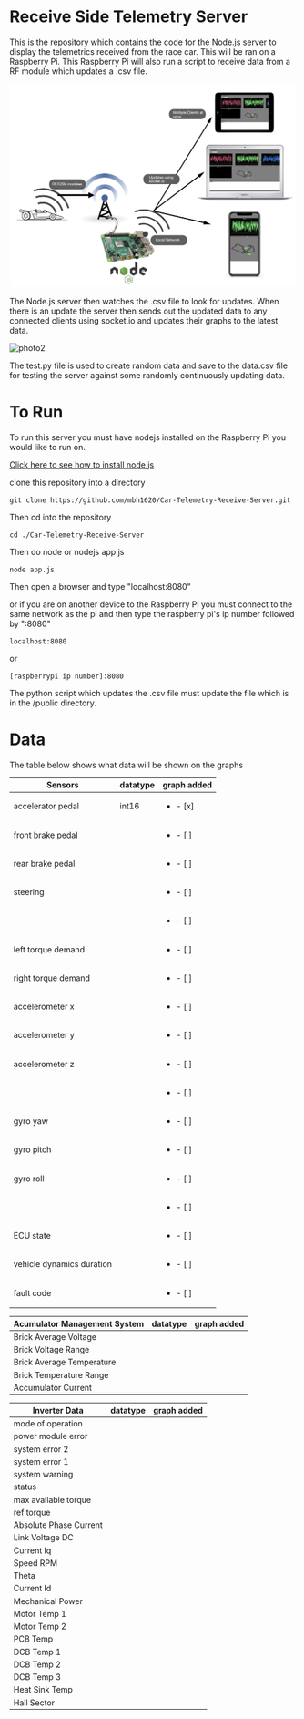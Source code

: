 # Receive Side Telemetry Server 


This is the repository which contains the code for the Node.js server to display the telemetrics received from the race car. This will be ran
on a Raspberry Pi. This Raspberry Pi will also run a script to receive data from a RF module which updates a .csv file. 

![photo1](https://github.com/mbh1620/Car-Telemetry-Receive-Server/blob/master/public/flowdiagram.png)

The Node.js server then watches the .csv file to look for updates. When there is an update the server then sends out the updated data to any connected
clients using socket.io and updates their graphs to the latest data.

![photo2](https://github.com/mbh1620/Car-Telemetry-Receive-Server/blob/master/public/screen.gif)


The test.py file is used to create random data and save to the data.csv file for testing the server against some randomly continuously updating 
data.

# To Run

To run this server you must have nodejs installed on the Raspberry Pi you would like to run on.

[Click here to see how to install node.js](https://www.w3schools.com/nodejs/nodejs_raspberrypi.asp)

clone this repository into a directory 
```
git clone https://github.com/mbh1620/Car-Telemetry-Receive-Server.git
```
Then cd into the repository
```
cd ./Car-Telemetry-Receive-Server
```
Then do node or nodejs app.js
```
node app.js
```
Then open a browser and type "localhost:8080"

or if you are on another device to the Raspberry Pi you must connect to the same network as the pi 
and then type the raspberry pi's ip number followed by ":8080"

```
localhost:8080
```
or
```
[raspberrypi ip number]:8080

```

The python script which updates the .csv file must update the file which is in the /public directory.

# Data

The table below shows what data will be shown on the graphs


|   Sensors                     |   datatype    |   graph added  |
|-------------------------------|---------------|----------------|
|   accelerator pedal           |     int16     |<ul><li>   - [x] </li></ul>|
|   front brake pedal           |               |<ul><li>   - [ ] </li></ul>|       
|   rear brake pedal            |               |<ul><li>   - [ ] </li></ul>|
|   steering                    |               |<ul><li>   - [ ] </li></ul>|       
|                               |               |<ul><li>   - [ ] </li></ul>|       
|   left torque demand          |               |<ul><li>   - [ ] </li></ul>|       
|   right torque demand         |               |<ul><li>   - [ ] </li></ul>|
|   accelerometer x             |               |<ul><li>   - [ ] </li></ul>|
|   accelerometer y             |               |<ul><li>   - [ ] </li></ul>|
|   accelerometer z             |               |<ul><li>   - [ ] </li></ul>|
|                               |               |<ul><li>   - [ ] </li></ul>|
|   gyro yaw                    |               |<ul><li>   - [ ] </li></ul>|
|   gyro pitch                  |               |<ul><li>   - [ ] </li></ul>|
|   gyro roll                   |               |<ul><li>   - [ ] </li></ul>|
|                               |               |<ul><li>   - [ ] </li></ul>|
|   ECU state                   |               |<ul><li>   - [ ] </li></ul>|
|   vehicle dynamics duration   |               |<ul><li>   - [ ] </li></ul>|
|   fault code                  |               |<ul><li>   - [ ] </li></ul>|

| Acumulator Management System  |    datatype   |       graph added         |
|-------------------------------|---------------|---------------------------|
|   Brick Average Voltage       |               |                           |        
|   Brick Voltage Range         |               |                           |
|   Brick Average Temperature   |               |                           |
|   Brick Temperature Range     |               |                           |
|   Accumulator Current         |               |                           |

|   Inverter Data               |     datatype  |       graph added         |
|-------------------------------|---------------|---------------------------|
|   mode of operation           |
|   power module error          |
|   system error 2              |
|   system error 1              |
|   system warning              |
|   status                      |
|   max available torque        |
|   ref torque                  |
|   Absolute Phase Current      |
|   Link Voltage DC             |
|   Current Iq                  |
|   Speed RPM                   |
|   Theta                       |
|   Current Id                  |
|   Mechanical Power            |
|   Motor Temp 1                |
|   Motor Temp 2                |
|   PCB Temp                    |
|   DCB Temp 1                  |
|   DCB Temp 2                  |
|   DCB Temp 3                  |
|   Heat Sink Temp              |
|   Hall Sector                 |